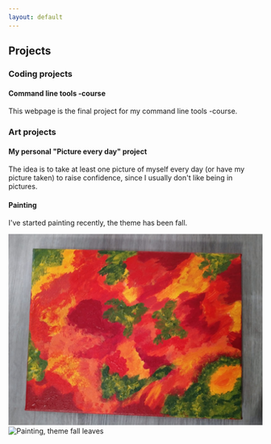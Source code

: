 ```yaml
---
layout: default
---
```


## Projects

### Coding projects

#### Command line tools -course

This webpage is the final project for my command line tools -course.

### Art projects

#### My personal "Picture every day" project

The idea is to take at least one picture of myself every day (or have my picture taken) to raise confidence, since I usually don't like being in pictures.

#### Painting

I've started painting recently, the theme has been fall.

![Painting, theme fall](assets/images/syksy1.jpeg)
![Painting, theme fall leaves](assets/images/syksy2.jpep)
